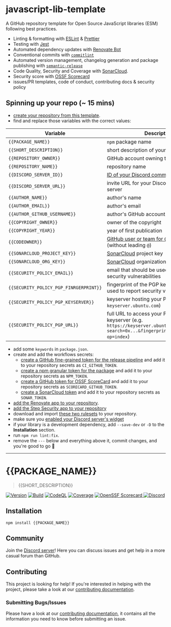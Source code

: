 # javascript-lib-template

A GitHub repository template for Open Source JavaScript libraries (ESM) following best practices.

- Linting & formatting with [ESLint](https://eslint.org/) & [Prettier](https://prettier.io/)
- Testing with [Jest](https://jestjs.io/)
- Automated dependency updates with [Renovate Bot](https://www.mend.io/renovate-free/)
- Conventional commits with [`commitlint`](https://commitlint.js.org/#/)
- Automated version management, changelog generation and package publishing with [`semantic-release`](https://semantic-release.gitbook.io/semantic-release/)
- Code Quality, Security and Coverage with [SonarCloud](https://sonarcloud.io).
- Security score with [OSSF Scorecard](https://github.com/ossf/scorecard)
- issues/PR templates, code of conduct, contributing docs & security policy

## Spinning up your repo (~ 15 mins)

- [create your repository from this template](https://docs.github.com/en/repositories/creating-and-managing-repositories/creating-a-repository-from-a-template#creating-a-repository-from-a-template).
- find and replace those variables with the correct values:

| Variable                               | Description                                                                                                                                                                                                           |
| -------------------------------------- | --------------------------------------------------------------------------------------------------------------------------------------------------------------------------------------------------------------------- |
| `{{PACKAGE_NAME}}`                     | `npm` package name                                                                                                                                                                                                    |
| `{{SHORT_DESCRIPTION}}`                | short description of your library                                                                                                                                                                                     |
| `{{REPOSITORY_OWNER}}`                 | GitHub account owning the repository                                                                                                                                                                                  |
| `{{REPOSITORY_NAME}}`                  | repository name                                                                                                                                                                                                       |
| `{{DISCORD_SERVER_ID}}`                | [ID of your Discord community server](https://shields.io/badges/discord)                                                                                                                                              |
| `{{DISCORD_SERVER_URL}}`               | invite URL for your Discord community server                                                                                                                                                                          |
| `{{AUTHOR_NAME}}`                      | author's name                                                                                                                                                                                                         |
| `{{AUTHOR_EMAIL}}`                     | author's email                                                                                                                                                                                                        |
| `{{AUTHOR_GITHUB_USERNAME}}`           | author's GitHub account username                                                                                                                                                                                      |
| `{{COPYRIGHT_OWNER}}`                  | owner of the copyright                                                                                                                                                                                                |
| `{{COPYRIGHT_YEAR}}`                   | year of first publication                                                                                                                                                                                             |
| `{{CODEOWNER}}`                        | [GitHub user or team for `CODEOWNERS`](https://docs.github.com/en/repositories/managing-your-repositorys-settings-and-features/customizing-your-repository/about-code-owners#codeowners-syntax) (without leading `@`) |
| `{{SONARCLOUD_PROJECT_KEY}}`           | [SonarCloud](https://sonarcloud.io/projects) project key                                                                                                                                                              |
| `{{SONARCLOUD_ORG_KEY}}`               | [SonarCloud](https://sonarcloud.io/projects) organization key                                                                                                                                                         |
| `{{SECURITY_POLICY_EMAIL}}`            | email that should be used to report security vulnerabilities                                                                                                                                                          |
| `{{SECURITY_POLICY_PGP_FINRGERPRINT}}` | fingerprint of the PGP key that should be used to report security vulnerabilities                                                                                                                                     |
| `{{SECURITY_POLICY_PGP_KEYSERVER}}`    | keyserver hosting your PGP key (e.g. `keyserver.ubuntu.com`)                                                                                                                                                          |
| `{{SECURITY_POLICY_PGP_URL}}`          | full URL to access your PGP key on the keyserver (e.g. `https://keyserver.ubuntu.com/pks/lookup?search=0x...&fingerprint=on&      op=index`)                                                                          |

- add some `keywords` in `package.json`.
- create and add the workflows secrets:
  - [create a GitHub fine-grained token for the release pipeline](https://stackoverflow.com/a/76550826/5567941) and add it to your repository secrets as `CI_GITHUB_TOKEN`.
  - [create a npm granular token for the package](https://docs.npmjs.com/creating-and-viewing-access-tokens#creating-granular-access-tokens-on-the-website) and add it to your repository secrets as `NPM_TOKEN`.
  - [create a GitHub token for OSSF ScoreCard](https://github.com/ossf/scorecard-action/blob/main/docs/authentication/fine-grained-auth-token.md) and add it to your repository secrets as `SCORECARD_GITHUB_TOKEN`.
  - [create a SonarCloud token](https://sonarcloud.io/account/security) and add it to your repository secrets as `SONAR_TOKEN`.
- [add the Renovate app to your repository](https://github.com/apps/renovate/installations/select_target).
- [add the Step Security app to your repository](https://github.com/apps/stepsecurity-actions-security/installations/select_target)
- download and import [these two rulesets](https://github.com/insurgent-lab/.github/tree/a7f30280e0a06511f34b78b1692c26bf2020ce35/rulesets) to your repository.
- make sure you [enabled your Discord server's widget](https://shields.io/badges/discord)
- if your library is a development dependency, add `--save-dev` or `-D` to the **Installation** section.
- run `npm run lint:fix`.
- remove the `---` below and everything above it, commit changes, and you're good to go 🚀

---

# {{PACKAGE_NAME}}

> {{SHORT_DESCRIPTION}}

[![Version](https://img.shields.io/npm/v/{{PACKAGE_NAME}}?logo=npm)](https://www.npmjs.com/package/{{PACKAGE_NAME}})
[![Build](https://img.shields.io/github/actions/workflow/status/{{REPOSITORY_OWNER}}/{{REPOSITORY_NAME}}/release.yml?logo=github)](https://github.com/{{REPOSITORY_OWNER}}/{{REPOSITORY_NAME}}/actions/workflows/release.yml)
[![CodeQL](https://img.shields.io/github/actions/workflow/status/{{REPOSITORY_OWNER}}/{{REPOSITORY_NAME}}/codeql.yml?logo=github&label=CodeQL)](https://github.com/{{REPOSITORY_OWNER}}/{{REPOSITORY_NAME}}/actions/workflows/codeql.yml)
[![Coverage](https://img.shields.io/sonar/coverage/{{SONARCLOUD_PROJECT_KEY}}?logo=sonarcloud&server=https%3A%2F%2Fsonarcloud.io)](https://sonarcloud.io/summary/overall?id={{SONARCLOUD_PROJECT_KEY}})
[![OpenSSF Scorecard](https://img.shields.io/ossf-scorecard/github.com/{{REPOSITORY_OWNER}}/{{REPOSITORY_NAME}}?label=openssf%20scorecard)
](https://securityscorecards.dev/viewer/?uri=github.com/{{REPOSITORY_OWNER}}/{{REPOSITORY_NAME}})
[![Discord](https://img.shields.io/discord/{{DISCORD_SERVER_ID}}?logo=discord)]({{DISCORD_SERVER_URL}})

## Installation

```shell
npm install {{PACKAGE_NAME}}
```

## Community

Join the [Discord server]({{DISCORD_SERVER_URL}})! Here you can discuss issues and get help in a more casual forum than GitHub.

## Contributing

This project is looking for help! If you're interested in helping with the project, please take a look at our [contributing documentation](https://github.com/{{REPOSITORY_OWNER}}/{{REPOSITORY_NAME}}/blob/main/CONTRIBUTING.md).

### Submitting Bugs/Issues

Please have a look at our [contributing documentation](https://github.com/{{REPOSITORY_OWNER}}/{{REPOSITORY_NAME}}/blob/main/CONTRIBUTING.md), it contains all the information you need to know before submitting an issue.
